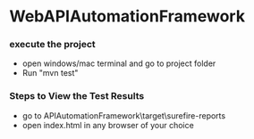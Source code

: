 # WebAPIAutomationFramework

### execute the project
- open windows/mac terminal and go to project folder
- Run "mvn test"

### Steps to View the Test Results

- go to APIAutomationFramework\target\surefire-reports
- open index.html in any browser of your choice

